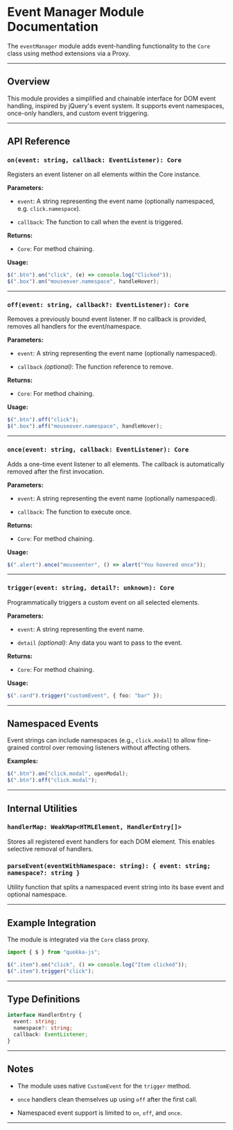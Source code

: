 # Event Manager Module Documentation

The `eventManager` module adds event-handling functionality to the `Core` class using method extensions via a Proxy.

---

## Overview

This module provides a simplified and chainable interface for DOM event handling, inspired by jQuery's event system. It supports event namespaces, once-only handlers, and custom event triggering.

---

## API Reference

### `on(event: string, callback: EventListener): Core`

Registers an event listener on all elements within the Core instance.

**Parameters:**

- `event`: A string representing the event name (optionally namespaced, e.g. `click.namespace`).

- `callback`: The function to call when the event is triggered.

**Returns:**

- `Core`: For method chaining.

**Usage:**

```ts
$(".btn").on("click", (e) => console.log("Clicked"));
$(".box").on("mouseover.namespace", handleHover);
```

---

### `off(event: string, callback?: EventListener): Core`

Removes a previously bound event listener. If no callback is provided, removes all handlers for the event/namespace.

**Parameters:**

- `event`: A string representing the event name (optionally namespaced).

- `callback` _(optional)_: The function reference to remove.

**Returns:**

- `Core`: For method chaining.

**Usage:**

```ts
$(".btn").off("click");
$(".box").off("mouseover.namespace", handleHover);
```

---

### `once(event: string, callback: EventListener): Core`

Adds a one-time event listener to all elements. The callback is automatically removed after the first invocation.

**Parameters:**

- `event`: A string representing the event name (optionally namespaced).

- `callback`: The function to execute once.

**Returns:**

- `Core`: For method chaining.

**Usage:**

```ts
$(".alert").once("mouseenter", () => alert("You hovered once"));
```

---

### `trigger(event: string, detail?: unknown): Core`

Programmatically triggers a custom event on all selected elements.

**Parameters:**

- `event`: A string representing the event name.

- `detail` _(optional)_: Any data you want to pass to the event.

**Returns:**

- `Core`: For method chaining.

**Usage:**

```ts
$(".card").trigger("customEvent", { foo: "bar" });
```

---

## Namespaced Events

Event strings can include namespaces (e.g., `click.modal`) to allow fine-grained control over removing listeners without affecting others.

**Examples:**

```ts
$(".btn").on("click.modal", openModal);
$(".btn").off("click.modal");
```

---

## Internal Utilities

### `handlerMap: WeakMap<HTMLElement, HandlerEntry[]>`

Stores all registered event handlers for each DOM element. This enables selective removal of handlers.

### `parseEvent(eventWithNamespace: string): { event: string; namespace?: string }`

Utility function that splits a namespaced event string into its base event and optional namespace.

---

## Example Integration

The module is integrated via the `Core` class proxy.

```ts
import { $ } from "quokka-js";

$(".item").on("click", () => console.log("Item clicked"));
$(".item").trigger("click");
```

---

## Type Definitions

```ts
interface HandlerEntry {
  event: string;
  namespace?: string;
  callback: EventListener;
}
```

---

## Notes

- The module uses native `CustomEvent` for the `trigger` method.

- `once` handlers clean themselves up using `off` after the first call.

- Namespaced event support is limited to `on`, `off`, and `once`.

---
